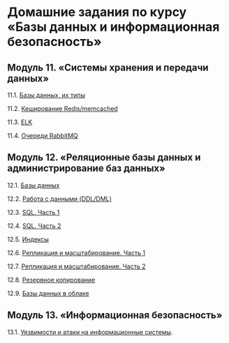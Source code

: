 # Домашние задания по курсу «Базы данных и информационная безопасность»


## Модуль 11. «Системы хранения и передачи данных»

11.1. [Базы данных, их типы](https://github.com/BaryshnikovNV/Databases-and-information-security/blob/main/11-01.md)

11.2. [Кеширование Redis/memcached](https://github.com/BaryshnikovNV/Databases-and-information-security/blob/main/11-02.md)

11.3. [ELK](https://github.com/BaryshnikovNV/Databases-and-information-security/blob/main/11-03.md)

11.4. [Очереди RabbitMQ](https://github.com/BaryshnikovNV/Databases-and-information-security/blob/main/11-04.md)


## Модуль 12. «Реляционные базы данных и администрирование баз данных»

12.1. [Базы данных](https://github.com/BaryshnikovNV/Databases-and-information-security/blob/main/12-01.md)

12.2. [Работа с данными (DDL/DML)](https://github.com/BaryshnikovNV/Databases-and-information-security/blob/main/12-02.md)

12.3. [SQL. Часть 1](https://github.com/BaryshnikovNV/Databases-and-information-security/blob/main/12-03.md)

12.4. [SQL. Часть 2](https://github.com/BaryshnikovNV/Databases-and-information-security/blob/main/12-04.md)

12.5. [Индексы](https://github.com/BaryshnikovNV/Databases-and-information-security/blob/main/12-05.md)

12.6. [Репликация и масштабирование. Часть 1](https://github.com/BaryshnikovNV/Databases-and-information-security/blob/main/12-06.md)

12.7. [Репликация и масштабирование. Часть 2](https://github.com/BaryshnikovNV/Databases-and-information-security/blob/main/12-07.md)

12.8. [Резервное копирование](https://github.com/BaryshnikovNV/Databases-and-information-security/blob/main/12-08.md)

12.9. [Базы данных в облаке](https://github.com/BaryshnikovNV/Databases-and-information-security/blob/main/12-09.md)


## Модуль 13. «Информационная безопасность»

13.1. [Уязвимости и атаки на информационные системы](https://github.com/BaryshnikovNV/Databases-and-information-security/blob/main/13-01.md).
